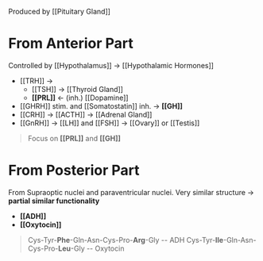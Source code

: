 Produced by [[Pituitary Gland]]

# From Anterior Part
Controlled by [[Hypothalamus]] → [[Hypothalamic Hormones]]
- [[TRH]] → 
	- [[TSH]] → [[Thyroid Gland]]
	- **[[PRL]]** ← (inh.) [[Dopamine]] 
- [[GHRH]] stim. and [[Somatostatin]] inh. → **[[GH]]**
- [[CRH]] → [[ACTH]] → [[Adrenal Gland]]
- [[GnRH]] → [[LH]] and [[FSH]] → [[Ovary]] or [[Testis]]
> Focus on **[[PRL]]** and **[[GH]]**

# From Posterior Part
From Supraoptic nuclei and paraventricular nuclei.
Very similar structure → **partial similar functionality**
- **[[ADH]]**
- **[[Oxytocin]]**

> Cys-Tyr-**Phe**-Gln-Asn-Cys-Pro-**Arg**-Gly -- ADH
> Cys-Tyr-**Ile**-Gln-Asn-Cys-Pro-**Leu**-Gly -- Oxytocin